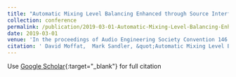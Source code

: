 ```yaml
---
title: "Automatic Mixing Level Balancing Enhanced through Source Interference Identification Automatic Mixing Level Balancing Enhanced through Source Interference Identification"
collection: conference
permalink: /publication/2019-03-01-Automatic-Mixing-Level-Balancing-Enhanced-through-Source-Interference-Identification-Automatic-Mixing-Level-Balancing-Enhanced-through-Source-Interference-Identification
date: 2019-03-01
venue: 'In the proceedings of Audio Engineering Society Convention 146'
citation: ' David Moffat,  Mark Sandler, &quot;Automatic Mixing Level Balancing Enhanced through Source Interference Identification Automatic Mixing Level Balancing Enhanced through Source Interference Identification.&quot; In the proceedings of Audio Engineering Society Convention 146, 2019.'
---
```

Use [Google Scholar](https://scholar.google.com/scholar?q=Automatic+Mixing+Level+Balancing+Enhanced+through+Source+Interference+Identification+Automatic+Mixing+Level+Balancing+Enhanced+through+Source+Interference+Identification){:target="_blank"} for full citation